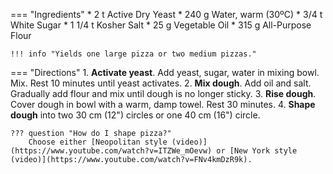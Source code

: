 === "Ingredients"
    * 2 t Active Dry Yeast
    * 240 g Water, warm (30ºC)
    * 3/4 t White Sugar
    * 1 1/4 t Kosher Salt
    * 25 g Vegetable Oil
    * 315 g All-Purpose Flour

    !!! info "Yields one large pizza or two medium pizzas."

=== "Directions"
    1. **Activate yeast**. Add yeast, sugar, water in mixing bowl. Mix. Rest 10 minutes until yeast activates.
    2. **Mix dough**. Add oil and salt. Gradually add flour and mix until dough is no longer sticky.
    3. **Rise dough**. Cover dough in bowl with a warm, damp towel. Rest 30 minutes.
    4. **Shape dough** into two 30 cm (12") circles or one 40 cm (16") circle.

    ??? question "How do I shape pizza?"
        Choose either [Neopolitan style (video)](https://www.youtube.com/watch?v=ITZWe_mOevw) or [New York style (video)](https://www.youtube.com/watch?v=FNv4kmDzR9k).

[^1]: Walter, Elise.
